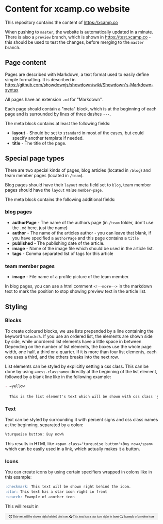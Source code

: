 # Content for xcamp.co website

This repository contains the content of https://xcamp.co

When pushing to `master`, the website is automatically updated in a minute. There is also a `preview` branch,
which is shown in https://test.xcamp.co - this should be used to test the changes, before merging to the `master`
branch.

## Page content

Pages are described with Markdown, a text format used to easily define simple formatting.
It is described in https://github.com/showdownjs/showdown/wiki/Showdown's-Markdown-syntax

All pages have an extension `.md` for "Markdown".

Each page should contain a "meta" block, which is at the beginning of each page and is surrounded by lines of three
dashes `---`.

The meta block contains at least the following fields:

- **layout** - Should be set to `standard` in most of the cases, but could specify another template if needed.
- **title** - The title of the page.

## Special page types

There are two special kinds of pages, blog articles (located in `/blog`) and team member pages (located in `/team`).

Blog pages should have their `layout` meta field set to `blog`, team member pages should have the `layout` value
`member-page`.

The meta block contains the following additional fields:

### blog pages

- **authorPage** - The name of the authors page (in `/team` folder, don't use the `.md` here, just the name)
- **author** - The name of the articles author - you can leave that blank, if you have specified a `authorPage` and this
  page contains a `title` 
- **published** - The publishing date of the article.
- **image** - Name of the image file which should be used in the article list.
- **tags** - Comma separated list of tags for this article

### team member pages

- **image** - File name of a profile picture of the team member.

In blog pages, you can use a html comment `<!--more-->` in the markdown text to mark the position to stop showing
preview text in the article list.

## Styling

### Blocks

To create coloured blocks, we use lists prepended by a line containing the keyword `%blocks%`. If you use an ordered list, the elements are shown side by side, while unordered list elements have a little space in between. Depending on the number of list elements, the boxes use the whole page width, one half, a third or a quarter. If it is more than four list elements, each one uses a third, and the others breaks into the next row.

List elements can be styled by explicitly setting a css class.
This can be done by using `=<css-classname>` directly at the beginning of the list element, followed by a blank line like in the following example:

```markdown
- =yellow

  This is the list element's text which will be shown with css class 'yellow'.
```

### Text

Text can be styled by surrounding it with percent signs and css class names at the beginning, separated by a colon:

```markdown
%turquoise button: Buy now%
```

This results in HTML like `<span class="turquoise button">Buy now</span>` which can be easily used in a link, which actually makes it a button.

### Icons

You can create icons by using certain specifiers wrapped in colons like in this example:

```markdown
:checkmark: This text will be shown right behind the icon.
:star: This text has a star icon right in front
:search: Example of another icon
```

This will result in

![Checkmark icon example](icons-screenshot.png)
